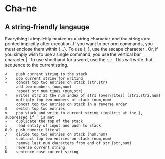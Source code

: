 # Cha-ne
## A string-friendly langauge
Everything is implicitly treated as a string character, and the strings are printed implicitly after execution. If you want to perform commands, you must enclose them within {...}. To use {, }, use the escape character \. Or, if you simply wish to use a single command, you use the vertical bar character |. To use shorthand for a word, use the :...:. This will write that sequence to the current string. 


    <    push current string to the stack
    >    pop current string for writing
    +    concat top two entries on stack (str,str)
         add two numbers (num,num)
         repeat str num times (num,str)
    *    writes str2 at the num index of str1 (overwrites) (str1,str2,num)
         multiply top two numbers of stack (num,num)
         concat top two entries on stack in a reverse order
    $    switch top two entries
    v    pop stack and write to current string (implicit at the }, suppressed if ` is met)
    ~    duplicate the top of the stack
    i    read entity of input and push to stack
    0-9  push numeric literal
    /    divide top two entries on stack (num,num)
    -    subtract top two entries on stack (num,num)
         remove last num characters from end of str (str,num)
    @    reverse current string
    U    sentence case current string
